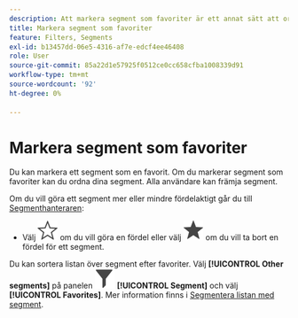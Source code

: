 ```yaml
---
description: Att markera segment som favoriter är ett annat sätt att ordna dem så att de blir lätta att använda.
title: Markera segment som favoriter
feature: Filters, Segments
exl-id: b13457dd-06e5-4316-af7e-edcf4ee46408
role: User
source-git-commit: 85a22d1e57925f0512ce0cc658cfba1008339d91
workflow-type: tm+mt
source-wordcount: '92'
ht-degree: 0%

---
```


# Markera segment som favoriter

Du kan markera ett segment som en favorit. Om du markerar segment som favoriter kan du ordna dina segment. Alla användare kan främja segment.

Om du vill göra ett segment mer eller mindre fördelaktigt går du till [Segmenthanteraren](/help/components/filters/manage-filters.md):

* Välj ![Stjärnkontur](/help/assets/icons/StarOutline.svg) om du vill göra en fördel eller välj ![Stjärna](/help/assets/icons/Star.svg) om du vill ta bort en fördel för ett segment.

Du kan sortera listan över segment efter favoriter. Välj **[!UICONTROL Other segments]** på panelen ![Segment](/help/assets/icons/Filter.svg) **[!UICONTROL Segment]** och välj **[!UICONTROL Favorites]**. Mer information finns i [Segmentera listan med segment](/help/components/filters/filters-filter.md).
